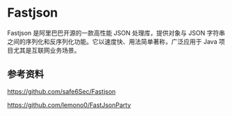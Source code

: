 # Fastjson

Fastjson 是阿里巴巴开源的一款高性能 JSON 处理库，提供对象与 JSON 字符串之间的序列化和反序列化功能。它以速度快、用法简单著称，广泛应用于 Java 项目尤其是互联网业务场景。

## 参考资料

<https://github.com/safe6Sec/Fastjson>

<https://github.com/lemono0/FastJsonParty>
